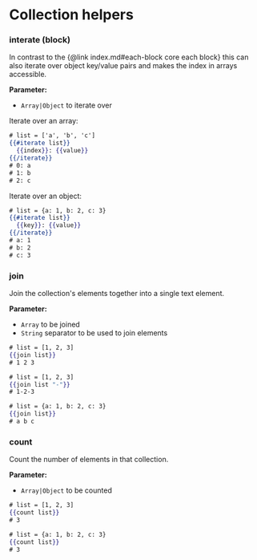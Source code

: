 Collection helpers
=================================================

### interate (block)

In contrast to the {@link index.md#each-block core each block} this can also iterate
over object key/value pairs and makes the index in arrays accessible.

__Parameter:__

- `Array|Object` to iterate over

Iterate over an array:

``` handlebars
# list = ['a', 'b', 'c']
{{#iterate list}}
  {{index}}: {{value}}
{{/iterate}}
# 0: a
# 1: b
# 2: c
```

Iterate over an object:

``` handlebars
# list = {a: 1, b: 2, c: 3}
{{#iterate list}}
  {{key}}: {{value}}
{{/iterate}}
# a: 1
# b: 2
# c: 3
```

### join

Join the collection's elements together into a single text element.

__Parameter:__

- `Array` to be joined
- `String` separator to be used to join elements

``` handlebars
# list = [1, 2, 3]
{{join list}}
# 1 2 3

# list = [1, 2, 3]
{{join list "-"}}
# 1-2-3

# list = {a: 1, b: 2, c: 3}
{{join list}}
# a b c
```

### count

Count the number of elements in that collection.

__Parameter:__

- `Array|Object` to be counted

``` handlebars
# list = [1, 2, 3]
{{count list}}
# 3

# list = {a: 1, b: 2, c: 3}
{{count list}}
# 3
```
